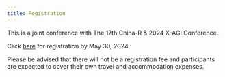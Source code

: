 ```yaml
---
title: Registration
---
```


This is a joint conference with The 17th China-R & 2024 X-AGI Conference. 

Click [here](https://www.wenjuan.com/s/UZBZJv1fOd/#) for registration by May 30, 2024.

Please be advised that there will not be a registration fee and participants are expected to cover their own travel and accommodation expenses.
